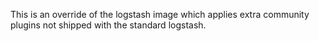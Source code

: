 This is an override of the logstash image which applies extra community plugins
not shipped with the standard logstash.

